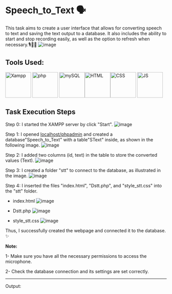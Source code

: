 # Speech_to_Text 🗣️
This task aims to create a user interface that allows for converting speech to text and saving the text output to a database. It also includes the ability to start and stop recording easily, as well as the option to refresh when necessary.🎙️🔴🔄
![image](https://github.com/user-attachments/assets/b95f455f-1f3c-4053-856f-ab55b58191b6)



## Tools Used:
<img src="https://www.svgrepo.com/show/354575/xampp.svg" alt="Xampp" width="80" height="80" style="max-width: 100%;" /> <img src="https://cdn.jsdelivr.net/gh/devicons/devicon@latest/icons/php/php-original.svg" alt="php" width="80" height="80" style="max-width: 100%;" />
<img src="https://cdn.jsdelivr.net/gh/devicons/devicon@latest/icons/mysql/mysql-original-wordmark.svg" alt="mySQL" width="80" height="80" style="max-width: 100%;" /><img src="https://cdn.jsdelivr.net/gh/devicons/devicon@latest/icons/html5/html5-original.svg" alt="HTML" width="80" height="80" style="max-width: 100%;" /><img src="https://cdn.jsdelivr.net/gh/devicons/devicon@latest/icons/css3/css3-original.svg" alt="CSS" width="80" height="80" style="max-width: 100%;" /> <img src="https://cdn.jsdelivr.net/gh/devicons/devicon@latest/icons/javascript/javascript-original.svg"  alt="JS" width="80" height="80" style="max-width: 100%;" />

## Task Execution Steps
Step 0: I started the XAMPP server by click "Start".
![image](https://github.com/user-attachments/assets/68e1c142-fc34-43cf-8f68-4c4dd068dcf1)

Step 1: I opened [localhost/phpadmin](http://localhost/phpmyadmin/) and created a database"Speech_to_Text" with a table"SText" inside, as shown in the following image.
![image](https://github.com/user-attachments/assets/ce41449a-13a1-4641-ba08-40e467988676)

Step 2: I added two columns (id, text) in the table to store the converted values ​​(Text).
![image](https://github.com/user-attachments/assets/9087b10c-7d81-4f79-9341-23791faabaf9)

Step 3: I created a folder "stt" to connect to the database, as illustrated in the image.
![image](https://github.com/user-attachments/assets/cb5882b1-2f41-4aab-8cc6-283cefad010a)

Step 4: I inserted the files "index.html", "Dstt.php", and "style_stt.css" into the "stt" folder.
- index.html
![image](https://github.com/user-attachments/assets/9b333555-941e-496f-abef-b0908870fec4)

- Dstt.php
![image](https://github.com/user-attachments/assets/ee1a2730-26a2-4027-b29b-2a68ace5411d)

- style_stt.css
![image](https://github.com/user-attachments/assets/800ad9c0-8346-49ed-bdea-92cbb2200671)

Thus, I successfully created the webpage and connected it to the database. ✨

**Note:**

1- Make sure you have all the necessary permissions to access the microphone.

2- Check the database connection and its settings are set correctly.

----------------------------------------------------------------------------
Output:

